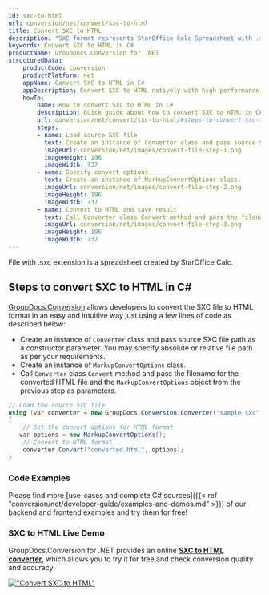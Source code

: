 ```yaml
---
id: sxc-to-html
url: conversion/net/convert/sxc-to-html
title: Convert SXC to HTML
description: "SXC format represents StarOffice Calc Spreadsheet with .sxc extension. Learn how to convert SXC to HTML file programmatically in C# language using GroupDocs.Conversion for .NET library."
keywords: Convert SXC to HTML in C#
productName: GroupDocs.Conversion for .NET
structuredData:
    productCode: conversion
    productPlatform: net
    appName: Convert SXC to HTML in C#
    appDescription: Convert SXC to HTML natively with high performance using C# language and server side GroupDocs.Conversion for .NET APIs, without the use of any software like Microsoft or Open Office.
    howTo:
        name: How to convert SXC to HTML in C# 
        description: Quick guide about how to convert SXC to HTML in C# with high performance and accuracy.
        url: conversion/net/convert/sxc-to-html/#steps-to-convert-sxc-to-html-in-c
        steps:
        - name: Load source SXC file 
          text: Create an instance of Converter class and pass source SXC file path as a constructor parameter. You may specify absolute or relative file path as per your requirements. 
          imageUrl: conversion/net/images/convert-file-step-1.png
          imageHeight: 196
          imageWidth: 737
        - name: Specify convert options 
          text: Create an instance of MarkupConvertOptions class.
          imageUrl: conversion/net/images/convert-file-step-2.png
          imageHeight: 196
          imageWidth: 737
        - name: Convert to HTML and save result 
          text: Call Converter class Convert method and pass the filename for the converted HTML file and the MarkupConvertOptions object from the previous step as parameters.
          imageUrl: conversion/net/images/convert-file-step-3.png
          imageHeight: 196
          imageWidth: 737
---
```


File with .sxc extension is a spreadsheet created by StarOffice Calc.

## Steps to convert SXC to HTML in C#

[GroupDocs.Conversion](https://products.groupdocs.com/conversion/net) allows developers to convert the SXC file to HTML format in an easy and intuitive way just using a few lines of code as described below:

* Create an instance of `Converter` class and pass source SXC file path as a constructor parameter. You may specify absolute or relative file path as per your requirements. 
* Create an instance of `MarkupConvertOptions` class.
* Call `Converter` class `Convert` method and pass the filename for the converted HTML file and the `MarkupConvertOptions` object from the previous step as parameters.

```csharp
// Load the source SXC file
using (var converter = new GroupDocs.Conversion.Converter("sample.sxc"))
{
    // Set the convert options for HTML format
   var options = new MarkupConvertOptions();
    // Convert to HTML format
    converter.Convert("converted.html", options);
}
```

### Code Examples

Please find more [use-cases and complete C# sources]({{< ref "conversion/net/developer-guide/examples-and-demos.md" >}}) of our backend and frontend examples and try them for free!

### SXC to HTML Live Demo

GroupDocs.Conversion for .NET provides an online [**SXC to HTML converter**](https://products.groupdocs.app/conversion/sxc-to-html), which allows you to try it for free and check conversion quality and accuracy.

[!["Convert SXC to HTML"](conversion/net/images/convert-to-html/convert-sxc-to-html.png)](https://products.groupdocs.app/conversion/sxc-to-html)
